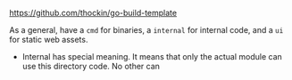 https://github.com/thockin/go-build-template

As a general, have a `cmd` for binaries, a `internal` for internal code, and a `ui` for static web assets.

* Internal has special meaning. It means that only the actual module can use this directory code. No other can